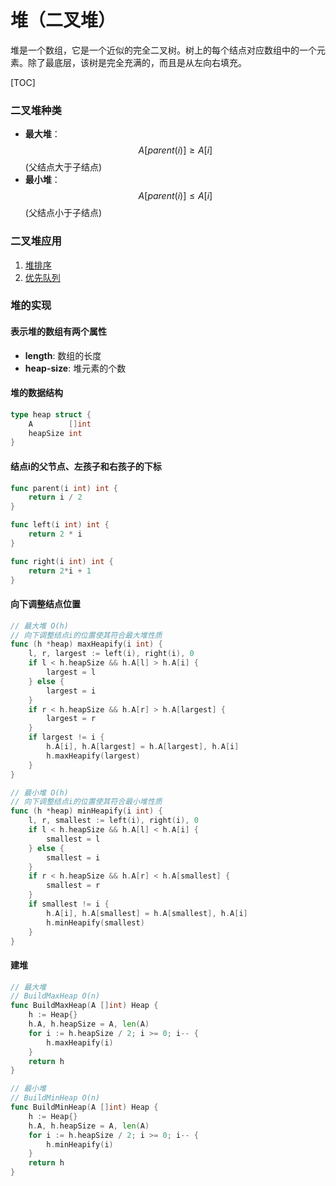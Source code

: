 # 堆（二叉堆）

堆是一个数组，它是一个近似的完全二叉树。树上的每个结点对应数组中的一个元素。除了最底层，该树是完全充满的，而且是从左向右填充。

[TOC]
<!-- toc -->

### 二叉堆种类

* **最大堆**：$$A[parent(i)] \ge A[i]$$ (父结点大于子结点)
* **最小堆**：$$A[parent(i)] \le A[i]$$ (父结点小于子结点)

### 二叉堆应用

1. [堆排序](../排序/堆排序.md)
2. [优先队列](优先队列.md)

### 堆的实现

#### 表示堆的数组有两个属性

* **length**: 数组的长度
* **heap-size**: 堆元素的个数

#### 堆的数据结构

```go
type heap struct {
	A        []int
	heapSize int
}
```

#### 结点i的父节点、左孩子和右孩子的下标

```go
func parent(i int) int {
	return i / 2
}

func left(i int) int {
	return 2 * i
}

func right(i int) int {
	return 2*i + 1
}
```

#### 向下调整结点位置

```go
// 最大堆 O(h)
// 向下调整结点i的位置使其符合最大堆性质
func (h *heap) maxHeapify(i int) {
	l, r, largest := left(i), right(i), 0
	if l < h.heapSize && h.A[l] > h.A[i] {
		largest = l
	} else {
		largest = i
	}
	if r < h.heapSize && h.A[r] > h.A[largest] {
		largest = r
	}
	if largest != i {
		h.A[i], h.A[largest] = h.A[largest], h.A[i]
		h.maxHeapify(largest)
	}
}

// 最小堆 O(h)
// 向下调整结点i的位置使其符合最小堆性质
func (h *heap) minHeapify(i int) {
	l, r, smallest := left(i), right(i), 0
	if l < h.heapSize && h.A[l] < h.A[i] {
		smallest = l
	} else {
		smallest = i
	}
	if r < h.heapSize && h.A[r] < h.A[smallest] {
		smallest = r
	}
	if smallest != i {
		h.A[i], h.A[smallest] = h.A[smallest], h.A[i]
		h.minHeapify(smallest)
	}
}
```

#### 建堆

```go
// 最大堆
// BuildMaxHeap O(n)
func BuildMaxHeap(A []int) Heap {
	h := Heap{}
	h.A, h.heapSize = A, len(A)
	for i := h.heapSize / 2; i >= 0; i-- {
		h.maxHeapify(i)
	}
	return h
}

// 最小堆
// BuildMinHeap O(n)
func BuildMinHeap(A []int) Heap {
	h := Heap{}
	h.A, h.heapSize = A, len(A)
	for i := h.heapSize / 2; i >= 0; i-- {
		h.minHeapify(i)
	}
	return h
}
```

